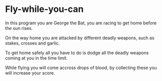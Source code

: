 # Fly-while-you-can
In this program you are George the Bat, you are racing to get home before the sun rises.

On the way home you are attacked by different deadly weapons, such as stakes, crosses and garlic.

To get home safely all you have to do is dodge all the deadly weapons coming at you in the time limit.

While flying you will come accross drops of blood, by collecting these you will increase your score.
